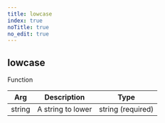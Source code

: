 ```yaml
---
title: lowcase
index: true
noTitle: true
no_edit: true
---
```




<div class="vql_item"></div>


## lowcase
<span class='vql_type pull-right page-header'>Function</span>



<div class="vqlargs"></div>

Arg | Description | Type
----|-------------|-----
string|A string to lower|string (required)

